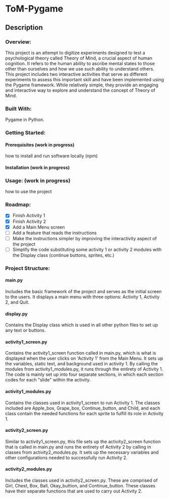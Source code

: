 # ToM-Pygame
## Description

### Overview:
This project is an attempt to digitize experiments designed to test a psychological theory called Theory of Mind, a crucial aspect of human cognition. It refers to the human ability to ascribe mental states to those other than ourselves and how we use such ability to understand others. This project includes two interactive activities that serve as different experiments to assess this important skill and have been implemented using the Pygame framework. While relatively simple, they provide an engaging and interactive way to explore and understand the concept of Theory of Mind.

### Built With:
Pygame in Python.

### Getting Started: 
#### Prerequisites (work in progress)
how to install and run software locally (npm)
#### Installation (work in progress)

### Usage: (work in progress)
how to use the project

### Roadmap:
- [x] Finish Activity 1
- [x] Finish Activity 2
- [x] Add a Main Menu screen
- [ ] Add a feature that reads the instructions
- [ ] Make the instructions simpler by improving the interactivity aspect of the project
- [ ] Simplify the code substituting some activity 1 or activity 2 modules with the Display class (continue buttons, sprites, etc.)

### Project Structure:
#### main.py
Includes the basic framework of the project and serves as the initial screen to the users. It displays a main menu with three options: Activity 1, Activity 2, and Quit. 

#### display.py
Contains the Display class which is used in all other python files to set up any text or buttons.

#### activity1_screen.py
Contains the activity1_screen function called in main.py, which is what is displayed when the user clicks on 'Activity 1' from the Main Menu. It sets up the variables, static text, and background used in activity 1. By calling the modules from activity1_modules.py, it runs through the entirety of Activity 1. The code is mainly set up into four separate sections, in which each section codes for each "slide" within the activity.

#### activity1_modules.py
Contains the classes used in activity1_screen to run Activity 1. The classes included are Apple_box, Grape_box, Continue_button, and Child, and each class contain the needed functions for each sprite to fulfill its role in Activity 1.

#### activity2_screen.py
Similar to activity1_screen.py, this file sets up the activity2_screen function that is called in main.py and runs the entirety of Activity 2 by calling in classes from activity2_modules.py. It sets up the necessary variables and other configurations needed to successfully run Activity 2.

#### activity2_modules.py
Includes the classes used in activity2_screen.py. These are comprised of Girl, Chest, Box, Ball, Okay_buttion, and Continue_button. These classes have their separate functions that are used to carry out Activity 2.
